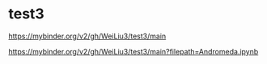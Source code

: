 # test3

https://mybinder.org/v2/gh/WeiLiu3/test3/main

https://mybinder.org/v2/gh/WeiLiu3/test3/main?filepath=Andromeda.ipynb
